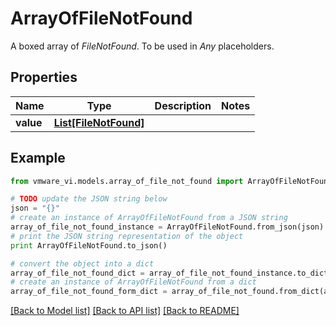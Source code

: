 # ArrayOfFileNotFound

A boxed array of *FileNotFound*. To be used in *Any* placeholders. 

## Properties
Name | Type | Description | Notes
------------ | ------------- | ------------- | -------------
**value** | [**List[FileNotFound]**](FileNotFound.md) |  | 

## Example

```python
from vmware_vi.models.array_of_file_not_found import ArrayOfFileNotFound

# TODO update the JSON string below
json = "{}"
# create an instance of ArrayOfFileNotFound from a JSON string
array_of_file_not_found_instance = ArrayOfFileNotFound.from_json(json)
# print the JSON string representation of the object
print ArrayOfFileNotFound.to_json()

# convert the object into a dict
array_of_file_not_found_dict = array_of_file_not_found_instance.to_dict()
# create an instance of ArrayOfFileNotFound from a dict
array_of_file_not_found_form_dict = array_of_file_not_found.from_dict(array_of_file_not_found_dict)
```
[[Back to Model list]](../README.md#documentation-for-models) [[Back to API list]](../README.md#documentation-for-api-endpoints) [[Back to README]](../README.md)



